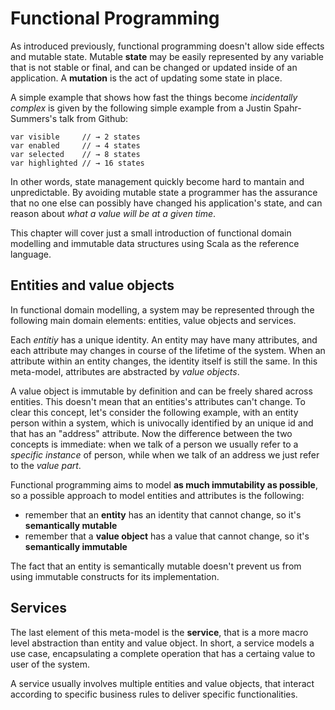 # Functional Programming

As introduced previously, functional programming doesn't allow side effects and mutable state. Mutable **state** may be easily represented by any variable that is not stable or final, and can be changed or updated inside of an application. A **mutation** is the act of updating some state in place.

A simple example that shows how fast the things become *incidentally complex* is given by the following simple example from a Justin Spahr-Summers's talk from Github:

```
var visible     // → 2 states
var enabled     // → 4 states
var selected    // → 8 states
var highlighted // → 16 states
```

In  other words, state management quickly become hard to mantain and unpredictable. By avoiding mutable state a programmer has the assurance that no one else can possibly have changed his application's state, and can reason about *what a value will be at a given time*.

This chapter will cover just a small introduction of functional domain modelling and immutable data structures using Scala as the reference language.

## Entities and value objects
In functional domain modelling, a system may be represented through the following main domain elements: entities, value objects and services.

Each *entitiy* has a unique identity. An entity may have many attributes, and each attribute may changes in course of the lifetime of the system. When an attribute within an entity changes, the identity itself is still the same. In this meta-model, attributes are abstracted by *value objects*.

A value object is immutable by definition and can be freely shared across entities. This doesn't mean that an entities's attributes can't change.
To clear this concept, let's consider the following example, with an entity person within a system, which is univocally identified by an unique id and that has an "address" attribute. Now the difference between the two concepts is immediate: when we talk of a person we usually refer to a *specific instance* of person, while when we talk of an address we just refer to the *value part*.

Functional programming aims to model **as much immutability as possible**, so a possible approach to model entities and attributes is the following:

- remember that an **entity** has an identity that cannot change, so it's **semantically mutable**
- remember that a **value object** has a value that cannot change, so it's **semantically immutable**

The fact that an entity is semantically mutable doesn't prevent us from using immutable constructs for its implementation.

## Services

The last element of this meta-model is the **service**, that is a more macro level abstraction than entity and value object. In short, a service models a use case, encapsulating a complete operation that has a certaing value to user of the system.

A service usually involves multiple entities and value objects, that interact according to specific business rules to deliver specific functionalities.

